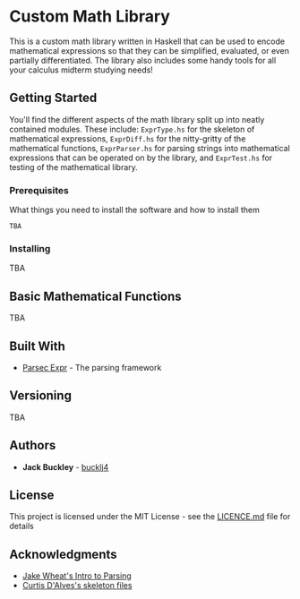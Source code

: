 # Custom Math Library

This is a custom math library written in Haskell that can be used to encode mathematical expressions so that they can be simplified, evaluated, or even partially differentiated. The library also includes some handy tools for all your calculus midterm studying needs! 

## Getting Started
You'll find the different aspects of the math library split up into neatly contained modules. These include: ```ExprType.hs``` for the skeleton of mathematical expressions, ```ExprDiff.hs``` for the nitty-gritty of the mathematical functions, ```ExprParser.hs``` for parsing strings into mathematical expressions that can be operated on by the library, and ```ExprTest.hs``` for testing of the mathematical library.

### Prerequisites

What things you need to install the software and how to install them

```
TBA
```

### Installing

TBA

## Basic Mathematical Functions

TBA

## Built With

* [Parsec Expr](https://hackage.haskell.org/package/parsec-3.1.13.0/docs/Text-Parsec-Expr.html) - The parsing framework

## Versioning

TBA

## Authors

* **Jack Buckley** - [bucklj4](https://github.com/bucklj4)

## License

This project is licensed under the MIT License - see the [LICENCE.md](LICENCE.md) file for details

## Acknowledgments

* [Jake Wheat's Intro to Parsing](https://jakewheat.github.io/intro_to_parsing/)
* [Curtis D'Alves's skeleton files](http://www.cas.mcmaster.ca/~dalvescb/#outline-container-orga8f4fcc)
